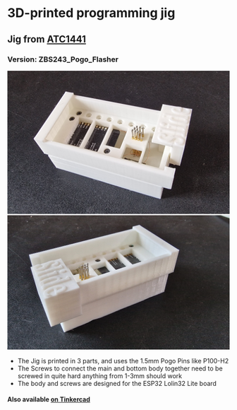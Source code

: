 # 3D-printed programming jig

## Jig from [ATC1441](https://github.com/atc1441)

### Version: ZBS243_Pogo_Flasher

<img width="600" alt="atc1441_jig1" src="atc1441_jig1.jpg">

<img width="600" alt="atc1441_jig2" src="atc1441_jig2.jpg">

- The Jig is printed in 3 parts, and uses the 1.5mm Pogo Pins like P100-H2
- The Screws to connect the main and bottom body together need to be screwed in quite hard  anything from 1-3mm should work
- The body and screws are designed for the ESP32 Lolin32 Lite board

#### Also available [on Tinkercad](https://www.tinkercad.com/things/37yG0A1sEFw?sharecode=woPw-7fiiAaOwkRt-xzJYHstxwA_3Xcl5dmdgnPgwAw)
